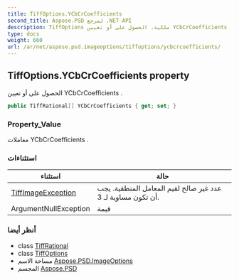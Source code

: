 ```yaml
---
title: TiffOptions.YCbCrCoefficients
second_title: Aspose.PSD لمرجع .NET API
description: TiffOptions ملكية. الحصول على أو تعيين YCbCrCoefficients .
type: docs
weight: 660
url: /ar/net/aspose.psd.imageoptions/tiffoptions/ycbcrcoefficients/
---
```

## TiffOptions.YCbCrCoefficients property

الحصول على أو تعيين YCbCrCoefficients .

```csharp
public TiffRational[] YCbCrCoefficients { get; set; }
```

### Property_Value

معاملات YCbCrCoefficients .

### استثناءات

| استثناء | حالة |
| --- | --- |
| [TiffImageException](../../../aspose.psd.coreexceptions.imageformats/tiffimageexception/) | عدد غير صالح لقيم المعامل المنطقية. يجب أن تكون مساوية لـ 3. |
| ArgumentNullException | قيمة |

### أنظر أيضا

* class [TiffRational](../../../aspose.psd.fileformats.tiff/tiffrational/)
* class [TiffOptions](../)
* مساحة الاسم [Aspose.PSD.ImageOptions](../../tiffoptions/)
* المجسم [Aspose.PSD](../../../)


